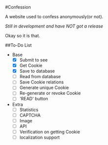#Confession

A website used to confess anonymously(or not).

*Still in development and have NOT got a release*

Okay so it is that.

##To-Do List

- Base
    - [x] Submit to see
    - [x] Get Cookie
    - [x] Save to database
    - [ ] Read from database
    - [ ] Save Cookie relations
    - [ ] Generate unique Cookie
    - [ ] Re-generate or revoke Cookie
    - [ ] 'READ' button
- Extra
    - [ ] Statistics
    - [ ] CAPTCHA
    - [ ] Image
    - [ ] API
    - [ ] Verification on getting Cookie
    - [ ] localization support
